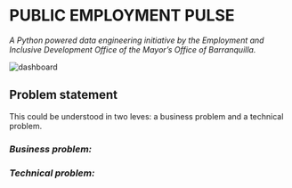 # PUBLIC EMPLOYMENT PULSE

*A Python powered data engineering initiative by the Employment and Inclusive Development Office of the Mayor’s Office of Barranquilla.*


![dashboard]()

## Problem statement
This could be understood in two leves: a business problem and a technical problem. 

### _Business problem:_


### _Technical problem:_

